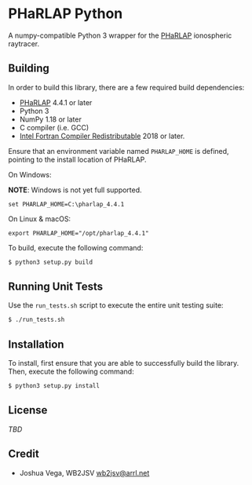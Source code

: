# PHaRLAP Python

A numpy-compatible Python 3 wrapper for the [PHaRLAP][pharlap] ionospheric raytracer.

## Building

In order to build this library, there are a few required build dependencies:

* [PHaRLAP][pharlap] 4.4.1 or later
* Python 3
* NumPy 1.18 or later
* C compiler (i.e. GCC)
* [Intel Fortran Compiler Redistributable][intel_fortran] 2018 or later.

Ensure that an environment variable named `PHARLAP_HOME` is defined, pointing to
the install location of PHaRLAP.

On Windows:

**NOTE**: Windows is not yet full supported.

```
set PHARLAP_HOME=C:\pharlap_4.4.1
```

On Linux & macOS:

```
export PHARLAP_HOME="/opt/pharlap_4.4.1"
```

To build, execute the following command:

```sh
$ python3 setup.py build
```

## Running Unit Tests

Use the `run_tests.sh` script to execute the entire unit testing suite:

```sh
$ ./run_tests.sh
```

## Installation

To install, first ensure that you are able to successfully build the library.
Then, execute the following command:

```sh
$ python3 setup.py install
```

## License

*TBD*

## Credit

* Joshua Vega, WB2JSV <wb2jsv@arrl.net>

[pharlap]: https://www.dst.defence.gov.au/opportunity/pharlap-provision-high-frequency-raytracing-laboratory-propagation-studies

[intel_fortran]: https://software.intel.com/en-us/articles/intelr-composer-redistributable-libraries-by-version
